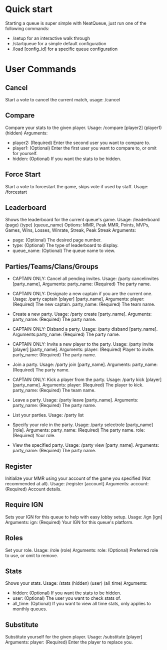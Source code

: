 # Quick start
Starting a queue is super simple with NeatQueue, just run one of the following commands:
- /setup for an interactive walk through
- /startqueue for a simple default configuration
- /load [config_id] for a specific queue configuration

# User Commands
## Cancel
Start a vote to cancel the current match, usage: /cancel

## Compare
Compare your stats to the given player. Usage: /compare [player2] (player1) (hidden)
Arguments:
- player2: (Required) Enter the second user you want to compare to.
- player1: (Optional) Enter the first user you want to compare to, or omit for yourself.
- hidden: (Optional) If you want the stats to be hidden.

## Force Start
Start a vote to forcestart the game, skips vote if used by staff. Usage: /forcestart

## Leaderboard
Shows the leaderboard for the current queue's game. Usage: /leaderboard (page) (type) (queue_name)
Options: MMR, Peak MMR, Points, MVPs, Games, Wins, Losses, Winrate, Streak, Peak Streak
Arguments:
- page: (Optional) The desired page number.
- type: (Optional) The type of leaderboard to display.
- queue_name: (Optional) The queue name to view.

## Parties/Teams/Clans/Groups
- CAPTAIN ONLY: Cancel all pending invites. Usage: /party cancelinvites [party_name], Arguments: party_name: (Required) The party name.

- CAPTAIN ONLY: Designate a new captain if you are the current one. Usage: /party captain [player] [party_name], Arguments: player: (Required) The new captain. party_name: (Required) The team name.

- Create a new party. Usage: /party create [party_name]. Arguments: party_name: (Required) The party name.

- CAPTAIN ONLY: Disband a party. Usage: /party disband [party_name]. Arguments:party_name: (Required) The party name.

- CAPTAIN ONLY: Invite a new player to the party. Usage: /party invite [player] [party_name]. Arguments: player: (Required) Player to invite. party_name: (Required) The party name.

- Join a party. Usage: /party join [party_name]. Arguments: party_name: (Required) The party name.

- CAPTAIN ONLY: Kick a player from the party. Usage: /party kick [player] [party_name]. Arguments: player: (Required) The player to kick. party_name: (Required) The team name.

- Leave a party. Usage: /party leave [party_name]. Arguments: party_name: (Required) The party name.

- List your parties. Usage: /party list

- Specify your role in the party. Usage: /party selectrole [party_name] [role]. Arguments: party_name: (Required) The party name. role: (Required) Your role.

- View the specified party. Usage: /party view [party_name]. Arguments: party_name: (Required) The party name.

## Register
Initialize your MMR using your account of the game you specified (Not recommended at all). Usage: /register [account]
Arguments: account: (Required) Account details.

## Require IGN
Sets your IGN for this queue to help with easy lobby setup. Usage: /ign [ign]
Arguments: ign: (Required) Your IGN for this queue's platform.

## Roles
Set your role. Usage: /role (role)
Arguments: role: (Optional) Preferred role to use, or omit to remove.

## Stats
Shows your stats. Usage: /stats (hidden) (user) (all_time)
Arguments:
- hidden: (Optional) If you want the stats to be hidden.
- user: (Optional) The user you want to check stats of.
- all_time: (Optional) If you want to view all time stats, only applies to monthly queues.

## Substitute
Substitute yourself for the given player. Usage: /substitute [player]
Arguments: player: (Required) Enter the player to replace you.


